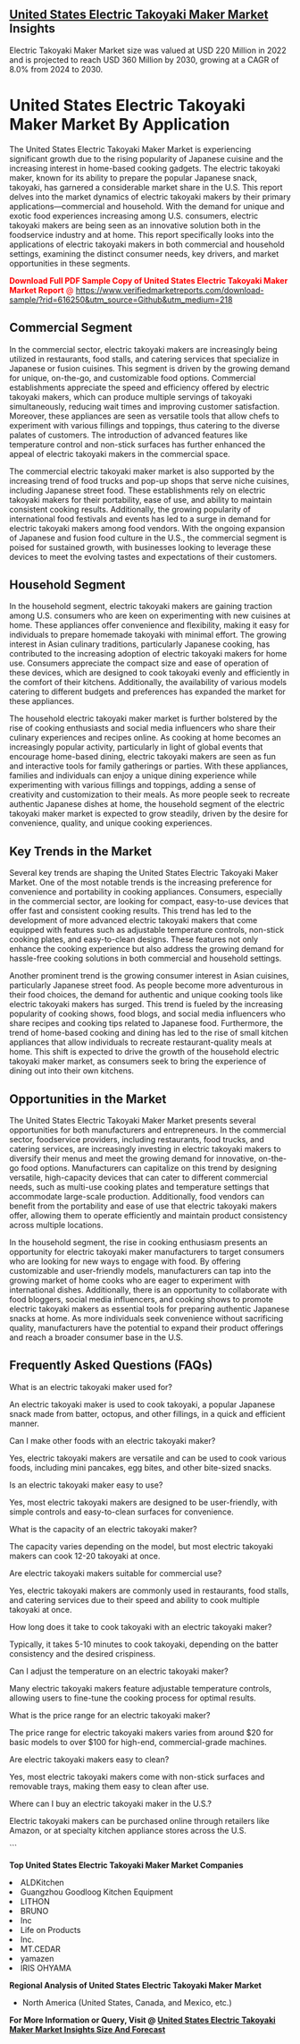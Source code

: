<h2><a href="https://www.verifiedmarketreports.com/download-sample/?rid=616250&amp;utm_source=Github&amp;utm_medium=218" target="_blank">United States Electric Takoyaki Maker Market</a> Insights</h2><p>Electric Takoyaki Maker Market size was valued at USD 220 Million in 2022 and is projected to reach USD 360 Million by 2030, growing at a CAGR of 8.0% from 2024 to 2030.</p><p> <h1>United States Electric Takoyaki Maker Market By Application</h1> <p>The United States Electric Takoyaki Maker Market is experiencing significant growth due to the rising popularity of Japanese cuisine and the increasing interest in home-based cooking gadgets. The electric takoyaki maker, known for its ability to prepare the popular Japanese snack, takoyaki, has garnered a considerable market share in the U.S. This report delves into the market dynamics of electric takoyaki makers by their primary applications—commercial and household. With the demand for unique and exotic food experiences increasing among U.S. consumers, electric takoyaki makers are being seen as an innovative solution both in the foodservice industry and at home. This report specifically looks into the applications of electric takoyaki makers in both commercial and household settings, examining the distinct consumer needs, key drivers, and market opportunities in these segments. <p><p><span class=""><span style="color: #ff0000;"><strong>Download Full PDF Sample Copy of United States Electric Takoyaki Maker Market Report</strong> @ </span><a href="https://www.verifiedmarketreports.com/download-sample/?rid=616250&amp;utm_source=Github&amp;utm_medium=218" target="_blank">https://www.verifiedmarketreports.com/download-sample/?rid=616250&amp;utm_source=Github&amp;utm_medium=218</a></span></p></p> <h2>Commercial Segment</h2> <p>In the commercial sector, electric takoyaki makers are increasingly being utilized in restaurants, food stalls, and catering services that specialize in Japanese or fusion cuisines. This segment is driven by the growing demand for unique, on-the-go, and customizable food options. Commercial establishments appreciate the speed and efficiency offered by electric takoyaki makers, which can produce multiple servings of takoyaki simultaneously, reducing wait times and improving customer satisfaction. Moreover, these appliances are seen as versatile tools that allow chefs to experiment with various fillings and toppings, thus catering to the diverse palates of customers. The introduction of advanced features like temperature control and non-stick surfaces has further enhanced the appeal of electric takoyaki makers in the commercial space. <p>The commercial electric takoyaki maker market is also supported by the increasing trend of food trucks and pop-up shops that serve niche cuisines, including Japanese street food. These establishments rely on electric takoyaki makers for their portability, ease of use, and ability to maintain consistent cooking results. Additionally, the growing popularity of international food festivals and events has led to a surge in demand for electric takoyaki makers among food vendors. With the ongoing expansion of Japanese and fusion food culture in the U.S., the commercial segment is poised for sustained growth, with businesses looking to leverage these devices to meet the evolving tastes and expectations of their customers.</p> <h2>Household Segment</h2> <p>In the household segment, electric takoyaki makers are gaining traction among U.S. consumers who are keen on experimenting with new cuisines at home. These appliances offer convenience and flexibility, making it easy for individuals to prepare homemade takoyaki with minimal effort. The growing interest in Asian culinary traditions, particularly Japanese cooking, has contributed to the increasing adoption of electric takoyaki makers for home use. Consumers appreciate the compact size and ease of operation of these devices, which are designed to cook takoyaki evenly and efficiently in the comfort of their kitchens. Additionally, the availability of various models catering to different budgets and preferences has expanded the market for these appliances. <p>The household electric takoyaki maker market is further bolstered by the rise of cooking enthusiasts and social media influencers who share their culinary experiences and recipes online. As cooking at home becomes an increasingly popular activity, particularly in light of global events that encourage home-based dining, electric takoyaki makers are seen as fun and interactive tools for family gatherings or parties. With these appliances, families and individuals can enjoy a unique dining experience while experimenting with various fillings and toppings, adding a sense of creativity and customization to their meals. As more people seek to recreate authentic Japanese dishes at home, the household segment of the electric takoyaki maker market is expected to grow steadily, driven by the desire for convenience, quality, and unique cooking experiences.</p> <h2>Key Trends in the Market</h2> <p>Several key trends are shaping the United States Electric Takoyaki Maker Market. One of the most notable trends is the increasing preference for convenience and portability in cooking appliances. Consumers, especially in the commercial sector, are looking for compact, easy-to-use devices that offer fast and consistent cooking results. This trend has led to the development of more advanced electric takoyaki makers that come equipped with features such as adjustable temperature controls, non-stick cooking plates, and easy-to-clean designs. These features not only enhance the cooking experience but also address the growing demand for hassle-free cooking solutions in both commercial and household settings.</p> <p>Another prominent trend is the growing consumer interest in Asian cuisines, particularly Japanese street food. As people become more adventurous in their food choices, the demand for authentic and unique cooking tools like electric takoyaki makers has surged. This trend is fueled by the increasing popularity of cooking shows, food blogs, and social media influencers who share recipes and cooking tips related to Japanese food. Furthermore, the trend of home-based cooking and dining has led to the rise of small kitchen appliances that allow individuals to recreate restaurant-quality meals at home. This shift is expected to drive the growth of the household electric takoyaki maker market, as consumers seek to bring the experience of dining out into their own kitchens.</p> <h2>Opportunities in the Market</h2> <p>The United States Electric Takoyaki Maker Market presents several opportunities for both manufacturers and entrepreneurs. In the commercial sector, foodservice providers, including restaurants, food trucks, and catering services, are increasingly investing in electric takoyaki makers to diversify their menus and meet the growing demand for innovative, on-the-go food options. Manufacturers can capitalize on this trend by designing versatile, high-capacity devices that can cater to different commercial needs, such as multi-use cooking plates and temperature settings that accommodate large-scale production. Additionally, food vendors can benefit from the portability and ease of use that electric takoyaki makers offer, allowing them to operate efficiently and maintain product consistency across multiple locations.</p> <p>In the household segment, the rise in cooking enthusiasm presents an opportunity for electric takoyaki maker manufacturers to target consumers who are looking for new ways to engage with food. By offering customizable and user-friendly models, manufacturers can tap into the growing market of home cooks who are eager to experiment with international dishes. Additionally, there is an opportunity to collaborate with food bloggers, social media influencers, and cooking shows to promote electric takoyaki makers as essential tools for preparing authentic Japanese snacks at home. As more individuals seek convenience without sacrificing quality, manufacturers have the potential to expand their product offerings and reach a broader consumer base in the U.S.</p> <h2>Frequently Asked Questions (FAQs)</h2> <p>What is an electric takoyaki maker used for?</p> <p>An electric takoyaki maker is used to cook takoyaki, a popular Japanese snack made from batter, octopus, and other fillings, in a quick and efficient manner.</p> <p>Can I make other foods with an electric takoyaki maker?</p> <p>Yes, electric takoyaki makers are versatile and can be used to cook various foods, including mini pancakes, egg bites, and other bite-sized snacks.</p> <p>Is an electric takoyaki maker easy to use?</p> <p>Yes, most electric takoyaki makers are designed to be user-friendly, with simple controls and easy-to-clean surfaces for convenience.</p> <p>What is the capacity of an electric takoyaki maker?</p> <p>The capacity varies depending on the model, but most electric takoyaki makers can cook 12-20 takoyaki at once.</p> <p>Are electric takoyaki makers suitable for commercial use?</p> <p>Yes, electric takoyaki makers are commonly used in restaurants, food stalls, and catering services due to their speed and ability to cook multiple takoyaki at once.</p> <p>How long does it take to cook takoyaki with an electric takoyaki maker?</p> <p>Typically, it takes 5-10 minutes to cook takoyaki, depending on the batter consistency and the desired crispiness.</p> <p>Can I adjust the temperature on an electric takoyaki maker?</p> <p>Many electric takoyaki makers feature adjustable temperature controls, allowing users to fine-tune the cooking process for optimal results.</p> <p>What is the price range for an electric takoyaki maker?</p> <p>The price range for electric takoyaki makers varies from around $20 for basic models to over $100 for high-end, commercial-grade machines.</p> <p>Are electric takoyaki makers easy to clean?</p> <p>Yes, most electric takoyaki makers come with non-stick surfaces and removable trays, making them easy to clean after use.</p> <p>Where can I buy an electric takoyaki maker in the U.S.?</p> <p>Electric takoyaki makers can be purchased online through retailers like Amazon, or at specialty kitchen appliance stores across the U.S.</p> ```</p><p><strong>Top United States Electric Takoyaki Maker Market Companies</strong></p><div data-test-id=""><p><li>ALDKitchen</li><li> Guangzhou Goodloog Kitchen Equipment</li><li> LITHON</li><li> BRUNO</li><li>Inc</li><li> Life on Products</li><li> Inc.</li><li> MT.CEDAR</li><li> yamazen</li><li> IRIS OHYAMA</li></p><div><strong>Regional Analysis of&nbsp;United States Electric Takoyaki Maker Market</strong></div><ul><li dir="ltr"><p dir="ltr">North America&nbsp;(United States, Canada, and Mexico, etc.)</p></li></ul><p><strong>For More Information or Query, Visit @&nbsp;</strong><strong><a href="https://www.verifiedmarketreports.com/product/electric-takoyaki-maker-market/?utm_source=Github&amp;utm_medium=218" target="_blank">United States Electric Takoyaki Maker Market Insights Size And Forecast</a></strong></p></div>
